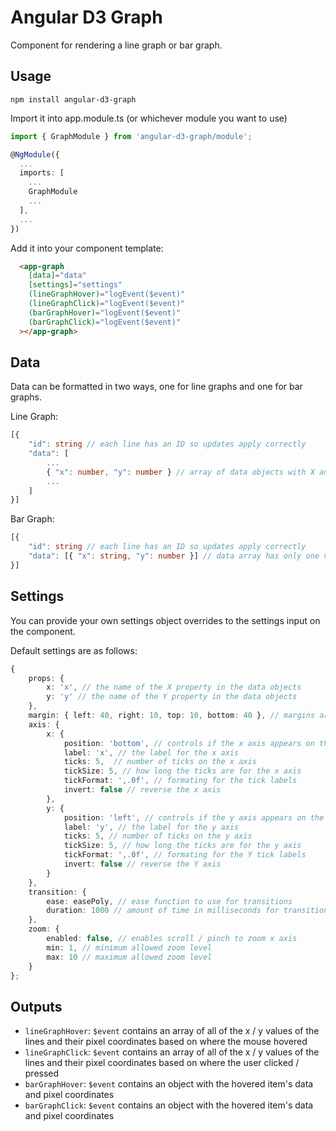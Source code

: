 # Angular D3 Graph

Component for rendering a line graph or bar graph.

## Usage

```
npm install angular-d3-graph
```

Import it into app.module.ts (or whichever module you want to use)
```ts
import { GraphModule } from 'angular-d3-graph/module';

@NgModule({
  ...
  imports: [
    ...
    GraphModule
    ...
  ],
  ...
})
```

Add it into your component template:
```html
  <app-graph 
    [data]="data" 
    [settings]="settings"
    (lineGraphHover)="logEvent($event)" 
    (lineGraphClick)="logEvent($event)"
    (barGraphHover)="logEvent($event)" 
    (barGraphClick)="logEvent($event)"
  ></app-graph>
```

## Data
Data can be formatted in two ways, one for line graphs and one for bar graphs.

Line Graph:
```ts
[{
    "id": string // each line has an ID so updates apply correctly
    "data": [
        ...
        { "x": number, "y": number } // array of data objects with X and Y values
        ...
    ]
}]
```

Bar Graph:
```ts
[{
    "id": string // each line has an ID so updates apply correctly
    "data": [{ "x": string, "y": number }] // data array has only one value for bar graphs
}]
```

## Settings
You can provide your own settings object overrides to the settings input on the component.

Default settings are as follows:
```ts
{
    props: { 
        x: 'x', // the name of the X property in the data objects
        y: 'y' // the name of the Y property in the data objects
    },
    margin: { left: 40, right: 10, top: 10, bottom: 40 }, // margins around the graph space
    axis: {
        x: {
            position: 'bottom', // controls if the x axis appears on the top or bottom of the graph
            label: 'x', // the label for the x axis
            ticks: 5,  // number of ticks on the x axis
            tickSize: 5, // how long the ticks are for the x axis
            tickFormat: ',.0f', // formating for the tick labels
            invert: false // reverse the x axis
        },
        y: { 
            position: 'left', // controls if the y axis appears on the left or right of the graph
            label: 'y', // the label for the y axis
            ticks: 5, // number of ticks on the y axis
            tickSize: 5, // how long the ticks are for the y axis 
            tickFormat: ',.0f', // formating for the Y tick labels
            invert: false // reverse the Y axis
        }
    },
    transition: { 
        ease: easePoly, // ease function to use for transitions
        duration: 1000 // amount of time in milliseconds for transitions between data
    },
    zoom: { 
        enabled: false, // enables scroll / pinch to zoom x axis
        min: 1, // minimum allowed zoom level
        max: 10 // maximum allowed zoom level
    }
};
```

## Outputs

  - `lineGraphHover`: `$event` contains an array of all of the x / y values of the lines and their pixel coordinates based on where the mouse hovered
  - `lineGraphClick`: `$event` contains an array of all of the x / y values of the lines and their pixel coordinates based on where the user clicked / pressed
  - `barGraphHover`: `$event` contains an object with the hovered item's data and pixel coordinates
  - `barGraphClick`: `$event` contains an object with the hovered item's data and pixel coordinates